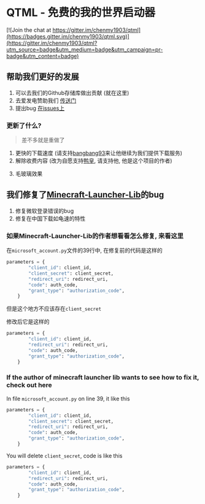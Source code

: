 # QTML - 免费的我的世界启动器

[![Join the chat at https://gitter.im/chenmy1903/qtml](https://badges.gitter.im/chenmy1903/qtml.svg)](https://gitter.im/chenmy1903/qtml?utm_source=badge&utm_medium=badge&utm_campaign=pr-badge&utm_content=badge)


## 帮助我们更好的发展

1. 可以去我们的Github存储库做出贡献 (就在这里)
2. 去爱发电赞助我们 [传送门](https://afdian.net/@chenmy1903)
3. 提出bug [在issues上](https://github.com/chenmy1903/QTML/issues)

### 更新了什么?

> 差不多就是重做了

1. 更快的下载速度 (请支持[bangbang93](https://afdian.net/@bangbang93)来让他继续为我们提供下载服务)
2. 解除收费内容 (改为自愿支持[鸭皇](https://afdian.net/@chenmy1903), 请支持他, 他是这个项目的作者)
<!-- 3. 对我的世界基岩版的支持 -->
3. 毛玻璃效果

## 我们修复了[Minecraft-Launcher-Lib](https://minecraft-launcher-lib.readthedocs.io/)的bug

1. 修复微软登录错误的bug
2. 修复在中国下载如龟速的特性

### 如果Minecraft-Launcher-Lib的作者想看看怎么修复, 来看这里

在`microsoft_account.py`文件的39行中, 在修复前的代码是这样的

```python
parameters = {
        "client_id": client_id,
        "client_secret": client_secret,
        "redirect_uri": redirect_uri,
        "code": auth_code,
        "grant_type": "authorization_code",
    }
```

但是这个地方不应该存在`client_secret`

修改后它是这样的

```python
parameters = {
        "client_id": client_id,
        "redirect_uri": redirect_uri,
        "code": auth_code,
        "grant_type": "authorization_code",
    }
```



### If the author of minecraft launcher lib wants to see how to fix it, check out here

In file `microsoft_account.py` on line 39, it like this

```python
parameters = {
        "client_id": client_id,
        "client_secret": client_secret,
        "redirect_uri": redirect_uri,
        "code": auth_code,
        "grant_type": "authorization_code",
    }
```

You will delete `client_secret`, code is like this

```python
parameters = {
        "client_id": client_id,
        "redirect_uri": redirect_uri,
        "code": auth_code,
        "grant_type": "authorization_code",
    }
```
